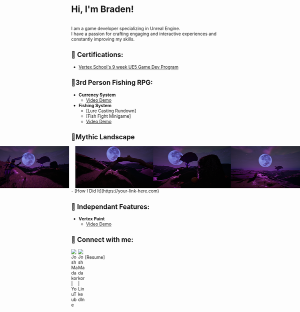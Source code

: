 <h1>Hi, I'm Braden!</h1><br>I am a game developer specializing in Unreal Engine.<br>I have a passion for crafting engaging and interactive experiences and constantly improving my skills.
  
<h2>🏅 Certifications:</h2>

- [Vertex School's 9 week UE5 Game Dev Program](VertexCertificate.pdf)

<h2>🎣3rd Person Fishing RPG:</h2>

- <b>Currency System</b>
  - [Video Demo](https://youtu.be/ixUhNHmqNtE)
- <b>Fishing System</b>
  - [Lure Casting Rundown]
  - [Fish Fight Minigame]
  - [Video Demo](https://github.com/joshmadakor1/4chan-Image-Analysis-Middleware-C964)
 
<h2>🔮Mythic Landscape</h2>

<div style="display: flex; justify-content: center;">
  <img src="https://github.com/MaxProjektz/MaxProjektz/blob/main/HighresScreenshot00000.png?raw=true" width="249" style="margin-right: 20px;">
  <img src="https://github.com/MaxProjektz/MaxProjektz/blob/main/HighresScreenshot00001.png?raw=true" width="249">
  <img src="https://github.com/MaxProjektz/MaxProjektz/blob/main/HighresScreenshot00003.png?raw=true" width="249">
  <img src="https://github.com/MaxProjektz/MaxProjektz/blob/main/HighresScreenshot00004.png?raw=true" width="249">
</div>
- [How I Did It](https://your-link-here.com)




<h2>👾 Independant Features:</h2>

- <b>Vertex Paint</b>
  - [Video Demo](https://studio.youtube.com/video/UJ6ULtcFRsk/edit)

<h2> 🤳 Connect with me:</h2>

[<img align="left" alt="JoshMadakor | YouTube" width="22px" src="https://cdn.jsdelivr.net/npm/simple-icons@v3/icons/youtube.svg" />][youtube]
[<img align="left" alt="JoshMadakor | LinkedIn" width="22px" src="https://cdn.jsdelivr.net/npm/simple-icons@v3/icons/linkedin.svg" />][linkedin]

[youtube]: http://www.youtube.com/@bradenwomac5000
[linkedin]: https://linkedin.com/in/joshmadakor
<br> [Resume] 
